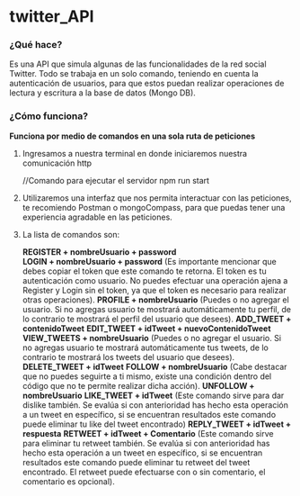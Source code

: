 # twitter_API
### ¿Qué hace?
Es una API que simula algunas de las funcionalidades de la red social Twitter. Todo se trabaja
en un solo comando, teniendo en cuenta la autenticación de usuarios, para que estos puedan realizar operaciones de lectura y escritura a la base de datos (Mongo DB). 

### ¿Cómo funciona?
**Funciona por medio de comandos en una sola ruta de peticiones**
1. Ingresamos a nuestra terminal en donde iniciaremos nuestra comunicación http

    //Comando para ejecutar el servidor
    npm run start

2. Utilizaremos una interfaz que nos permita interactuar con las peticiones, te recomiendo Postman o mongoCompass, para que puedas tener una experiencia agradable en las peticiones.

3. La lista de comandos son: 

    **REGISTER + nombreUsuario + password**  
    **LOGIN + nombreUsuario + password** (Es importante mencionar que debes copiar el token que este comando te retorna. El token es tu autenticación como usuario. No puedes efectuar una operación ajena a Register y Login sin el token, ya que el token es necesario para realizar otras operaciones).
    **PROFILE + nombreUsuario** (Puedes o no agregar el usuario. Si no agregas usuario te mostrará automáticamente tu perfil, de lo contrario te mostrará el perfil del usuario que desees).
    **ADD_TWEET + contenidoTweet**
    **EDIT_TWEET + idTweet + nuevoContenidoTweet**
    **VIEW_TWEETS + nombreUsuario** (Puedes o no agregar el usuario. Si no agregas usuario te mostrará automáticamente tus tweets, de lo contrario te mostrará los tweets del usuario que desees).
    **DELETE_TWEET + idTweet**
    **FOLLOW + nombreUsuario** (Cabe destacar que no puedes seguirte a ti mismo, existe una condición dentro del código que no te permite realizar dicha acción).
    **UNFOLLOW + nombreUsuario**
    **LIKE_TWEET + idTweet** (Este comando sirve para dar dislike también. Se evalúa si con anterioridad has hecho esta operación a un tweet en específico, si se encuentran resultados este comando puede eliminar tu like del tweet encontrado)
    **REPLY_TWEET + idTweet + respuesta**
    **RETWEET + idTweet + Comentario** (Este comando sirve para eliminar tu retweet también. Se evalúa si con anterioridad has hecho esta operación a un tweet en específico, si se encuentran resultados este comando puede eliminar tu retweet del tweet encontrado. El retweet puede efectuarse con o sin comentario, el comentario es opcional).

